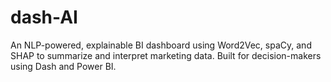 # dash-AI
An NLP-powered, explainable BI dashboard using Word2Vec, spaCy, and SHAP to summarize and interpret marketing data. Built for decision-makers using Dash and Power BI.
